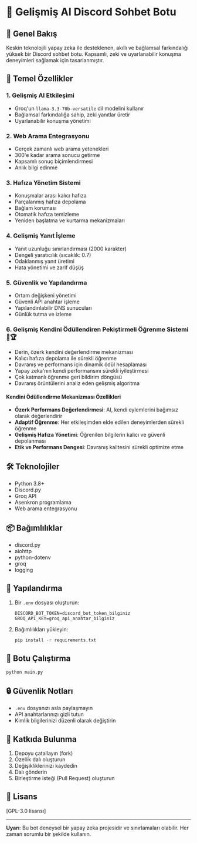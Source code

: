 # 🤖 Gelişmiş AI Discord Sohbet Botu 

## 🌟 Genel Bakış
Keskin teknolojili yapay zeka ile desteklenen, akıllı ve bağlamsal farkındalığı yüksek bir Discord sohbet botu. Kapsamlı, zeki ve uyarlanabilir konuşma deneyimleri sağlamak için tasarlanmıştır.

## 🚀 Temel Özellikler

### 1. Gelişmiş AI Etkileşimi
- Groq'un `llama-3.3-70b-versatile` dil modelini kullanır
- Bağlamsal farkındalığa sahip, zeki yanıtlar üretir
- Uyarlanabilir konuşma yönetimi

### 2. Web Arama Entegrasyonu
- Gerçek zamanlı web arama yetenekleri
- 300'e kadar arama sonucu getirme
- Kapsamlı sonuç biçimlendirmesi
- Anlık bilgi edinme

### 3. Hafıza Yönetim Sistemi
- Konuşmalar arası kalıcı hafıza
- Parçalanmış hafıza depolama
- Bağlam koruması
- Otomatik hafıza temizleme
- Yeniden başlatma ve kurtarma mekanizmaları

### 4. Gelişmiş Yanıt İşleme
- Yanıt uzunluğu sınırlandırması (2000 karakter)
- Dengeli yaratıcılık (sıcaklık: 0.7)
- Odaklanmış yanıt üretimi
- Hata yönetimi ve zarif düşüş

### 5. Güvenlik ve Yapılandırma
- Ortam değişkeni yönetimi
- Güvenli API anahtar işleme
- Yapılandırılabilir DNS sunucuları
- Günlük tutma ve izleme

### 6. Gelişmiş Kendini Ödüllendiren Pekiştirmeli Öğrenme Sistemi 🧠🏆
- Derin, özerk kendini değerlendirme mekanizması
- Kalıcı hafıza depolama ile sürekli öğrenme
- Davranış ve performans için dinamik ödül hesaplaması
- Yapay zeka'nın kendi performansını sürekli iyileştirmesi
- Çok katmanlı öğrenme geri bildirim döngüsü
- Davranış örüntülerini analiz eden gelişmiş algoritma

#### Kendini Ödüllendirme Mekanizması Özellikleri
- **Özerk Performans Değerlendirmesi**: AI, kendi eylemlerini bağımsız olarak değerlendirir
- **Adaptif Öğrenme**: Her etkileşimden elde edilen deneyimlerden sürekli öğrenme
- **Gelişmiş Hafıza Yönetimi**: Öğrenilen bilgilerin kalıcı ve güvenli depolanması
- **Etik ve Performans Dengesi**: Davranış kalitesini sürekli optimize etme

## 🛠 Teknolojiler
- Python 3.8+
- Discord.py
- Groq API
- Asenkron programlama
- Web arama entegrasyonu

## 📦 Bağımlılıklar
- discord.py
- aiohttp
- python-dotenv
- groq
- logging

## 🔧 Yapılandırma
1. Bir `.env` dosyası oluşturun:
   ```
   DISCORD_BOT_TOKEN=discord_bot_token_bilginiz
   GROQ_API_KEY=groq_api_anahtar_bilginiz
   ```

2. Bağımlılıkları yükleyin:
   ```bash
   pip install -r requirements.txt
   ```

## 🚀 Botu Çalıştırma
```bash
python main.py
```

## 🔒 Güvenlik Notları
- `.env` dosyanızı asla paylaşmayın
- API anahtarlarınızı gizli tutun
- Kimlik bilgilerinizi düzenli olarak değiştirin

## 🤝 Katkıda Bulunma
1. Depoyu çatallayın (fork)
2. Özellik dalı oluşturun
3. Değişikliklerinizi kaydedin
4. Dalı gönderin
5. Birleştirme isteği (Pull Request) oluşturun

## 📝 Lisans
[GPL-3.0 lisansı]

---

**Uyarı**: Bu bot deneysel bir yapay zeka projesidir ve sınırlamaları olabilir. Her zaman sorumlu bir şekilde kullanın.
